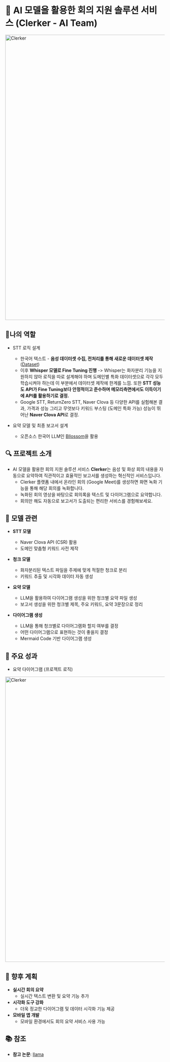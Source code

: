 # 📝 AI 모델을 활용한 회의 지원 솔루션 서비스 (Clerker - AI Team)
<img src="Picture Polder/Clerker_image.png" alt="Clerker" width="900"/>

## 🏅나의 역할
- STT 로직 설계
  - 한국어 텍스트 - **음성 데이터셋 수집, 전처리를 통해 새로운 데이터셋 제작** ([Dataset](https://huggingface.co/datasets/Junhoee/STT_Korean_Dataset))
  - 이후 **Whisper 모델로 Fine Tuning 진행** -> Whisper는 화자분리 기능을 지원하지 않아 로직을 따로 설계해야 하며 도메인별 특화 데이터셋으로 각각 모두 학습시켜야 하는데 이 부분에서 데이터셋 제작에 한계를 느낌. 또한 **STT 성능도 API가 Fine Tuning보다 안정적이고 준수하며 메모리측면에서도 이득이기에 API를 활용하기로 결정.**
  - Google STT, ReturnZero STT, Naver Clova 등 다양한 API를 실험해본 결과, 가격과 성능 그리고 무엇보다 키워드 부스팅 (도메인 특화 가능) 성능이 뛰어난 **Naver Clova API**로 결정.

- 요약 모델 및 최종 보고서 설계
  - 오픈소스 한국어 LLM인 [Bllossom](https://huggingface.co/MLP-KTLim/llama-3-Korean-Bllossom-8B)을 활용

## 🔍 프로젝트 소개  
- AI 모델을 활용한 회의 지원 솔루션 서비스 **Clerker**는 음성 및 화상 회의 내용을 자동으로 요약하여 직관적이고 효율적인 보고서를 생성하는 혁신적인 서비스입니다.  
  - Clerker 플랫폼 내에서 온라인 회의 (Google Meet)를 생성하면 화면 녹화 기능을 통해 해당 회의를 녹화합니다.
  - 녹화된 회의 영상을 바탕으로 회의록을 텍스트 및 다이어그램으로 요약합니다.
  - 회의만 해도 자동으로 보고서가 도출되는 편리한 서비스를 경험해보세요.

## 🤖 모델 관련  
- **STT 모델**  
  - Naver Clova API (CSR) 활용
  - 도메인 맞춤형 키워드 사전 제작 

- **청크 모델**  
  - 화자분리된 텍스트 파일을 주제에 맞게 적절한 청크로 분리
  - 키워드 추출 및 시각화 데이터 자동 생성
 
- **요약 모델**  
  - LLM을 활용하여 다이어그램 생성을 위한 청크별 요약 파일 생성
  - 보고서 생성을 위한 청크별 제목, 주요 키워드, 요약 3문장으로 정리

- **다이어그램 생성**  
  - LLM을 통해 청크별로 다이어그램화 할지 여부를 결정
  - 어떤 다이어그램으로 표현하는 것이 좋을지 결정
  - Mermaid Code 기반 다이어그램 생성


## 🎯 주요 성과  
- 요약 다이어그램 (프로젝트 로직)
<img src="Picture Polder/Diagram_example.png" alt="Clerker" width="900"/>


## 🚀 향후 계획  
- **실시간 회의 요약**  
  - 실시간 텍스트 변환 및 요약 기능 추가  
- **시각화 도구 강화**  
  - 더욱 정교한 다이어그램 및 데이터 시각화 기능 제공  
- **모바일 앱 개발**  
  - 모바일 환경에서도 회의 요약 서비스 사용 가능  


## 📚 참조  
- **참고 논문**: [llama](https://arxiv.org/abs/2302.13971)
